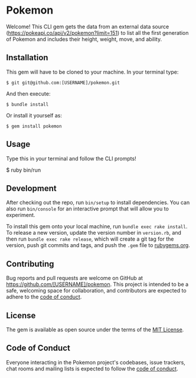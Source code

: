 # Pokemon

Welcome! This CLI gem gets the data from an external data source (https://pokeapi.co/api/v2/pokemon?limit=151) to list all the first generation of Pokemon and includes their height, weight, move, and ability.

## Installation

This gem will have to be cloned to your machine. In your terminal type:

    $ git git@github.com:[USERNAME]/pokemon.git

And then execute:

    $ bundle install

Or install it yourself as:

    $ gem install pokemon

## Usage

Type this in your terminal and follow the CLI prompts!

$ ruby bin/run

## Development

After checking out the repo, run `bin/setup` to install dependencies. You can also run `bin/console` for an interactive prompt that will allow you to experiment.

To install this gem onto your local machine, run `bundle exec rake install`. To release a new version, update the version number in `version.rb`, and then run `bundle exec rake release`, which will create a git tag for the version, push git commits and tags, and push the `.gem` file to [rubygems.org](https://rubygems.org).

## Contributing

Bug reports and pull requests are welcome on GitHub at https://github.com/[USERNAME]/pokemon. This project is intended to be a safe, welcoming space for collaboration, and contributors are expected to adhere to the [code of conduct](https://github.com/[USERNAME]/pokemon/blob/master/CODE_OF_CONDUCT.md).


## License

The gem is available as open source under the terms of the [MIT License](https://opensource.org/licenses/MIT).

## Code of Conduct

Everyone interacting in the Pokemon project's codebases, issue trackers, chat rooms and mailing lists is expected to follow the [code of conduct](https://github.com/[USERNAME]/pokemon/blob/master/CODE_OF_CONDUCT.md).
